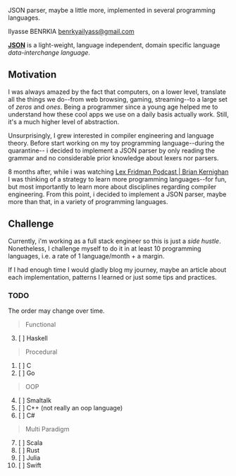 JSON parser, maybe a little more, implemented in several programming languages.


Ilyasse BENRKIA
benrkyailyass@gmail.com


**[JSON](http://www.JSON.org/)** is a light-weight, language independent, domain specific language _data-interchange language_.

## Motivation

I was always amazed by the fact that computers, on a lower level, translate all the things we do--from web browsing, gaming, streaming--to a large set of _zeros_ and _ones_. Being a programmer since a young age helped me to understand how these cool apps we use on a daily basis actually work. Still, it's a much higher level of abstraction.

Unsurprisingly, I grew interested in compiler engineering and language theory. Before start working on my toy programming language--during the quarantine-- i decided to implement a JSON parser by only reading the grammar and no considerable prior knowledge about lexers nor parsers.

8 months after, while i was watching [Lex Fridman Podcast | Brian Kernighan](https://www.youtube.com/watch?v=O9upVbGSBFo&t=3717s) I was thinking of a strategy to learn more programming languages--for fun, but most importantly to learn more about disciplines regarding compiler engineering. From this point, i decided to implement a JSON parser, maybe more than that, in a variety of programming languages.

## Challenge

Currently, i'm working as a full stack engineer so this is just a _side hustle_. Nonetheless, I challenge myself to do it in at least 10 programming languages, i.e. a rate of 1 language/month + a margin.

If I had enough time I would gladly blog my journey, maybe an article about each implementation, patterns I learned or just some tips and practices.

### TODO

The order may change over time.

  > Functional
  3. [ ] Haskell

  > Procedural
  1. [ ] C
  2. [ ] Go

  > OOP
  4. [ ] Smaltalk
  5. [ ] C++ (not really an oop language)
  6. [ ] C#

  > Multi Paradigm
  7. [ ] Scala
  9. [ ] Rust
  10. [ ] Julia
  8. [ ] Swift
